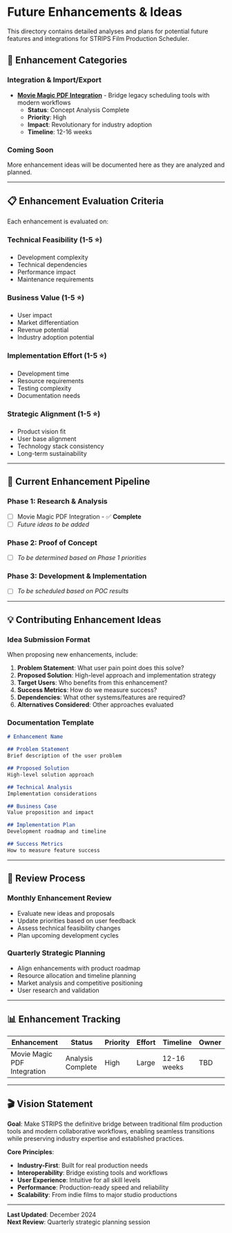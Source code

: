 # Future Enhancements & Ideas

This directory contains detailed analyses and plans for potential future features and integrations for STRIPS Film Production Scheduler.

## 🚀 Enhancement Categories

### **Integration & Import/Export**
- **[Movie Magic PDF Integration](movie-magic-pdf-integration.md)** - Bridge legacy scheduling tools with modern workflows
  - **Status**: Concept Analysis Complete
  - **Priority**: High
  - **Impact**: Revolutionary for industry adoption
  - **Timeline**: 12-16 weeks

### **Coming Soon**
More enhancement ideas will be documented here as they are analyzed and planned.

---

## 📋 Enhancement Evaluation Criteria

Each enhancement is evaluated on:

### **Technical Feasibility** (1-5 ⭐)
- Development complexity
- Technical dependencies
- Performance impact
- Maintenance requirements

### **Business Value** (1-5 ⭐) 
- User impact
- Market differentiation
- Revenue potential
- Industry adoption potential

### **Implementation Effort** (1-5 ⭐)
- Development time
- Resource requirements
- Testing complexity
- Documentation needs

### **Strategic Alignment** (1-5 ⭐)
- Product vision fit
- User base alignment
- Technology stack consistency
- Long-term sustainability

---

## 🎯 Current Enhancement Pipeline

### **Phase 1: Research & Analysis**
- [ ] Movie Magic PDF Integration - ✅ **Complete**
- [ ] _Future ideas to be added_

### **Phase 2: Proof of Concept**
- [ ] _To be determined based on Phase 1 priorities_

### **Phase 3: Development & Implementation**
- [ ] _To be scheduled based on POC results_

---

## 💡 Contributing Enhancement Ideas

### **Idea Submission Format**
When proposing new enhancements, include:

1. **Problem Statement**: What user pain point does this solve?
2. **Proposed Solution**: High-level approach and implementation strategy
3. **Target Users**: Who benefits from this enhancement?
4. **Success Metrics**: How do we measure success?
5. **Dependencies**: What other systems/features are required?
6. **Alternatives Considered**: Other approaches evaluated

### **Documentation Template**
```markdown
# Enhancement Name

## Problem Statement
Brief description of the user problem

## Proposed Solution
High-level solution approach

## Technical Analysis
Implementation considerations

## Business Case
Value proposition and impact

## Implementation Plan
Development roadmap and timeline

## Success Metrics
How to measure feature success
```

---

## 🔄 Review Process

### **Monthly Enhancement Review**
- Evaluate new ideas and proposals
- Update priorities based on user feedback
- Assess technical feasibility changes
- Plan upcoming development cycles

### **Quarterly Strategic Planning**
- Align enhancements with product roadmap
- Resource allocation and timeline planning
- Market analysis and competitive positioning
- User research and validation

---

## 📊 Enhancement Tracking

| Enhancement | Status | Priority | Effort | Timeline | Owner |
|-------------|--------|----------|--------|----------|-------|
| Movie Magic PDF Integration | Analysis Complete | High | Large | 12-16 weeks | TBD |

---

## 🎬 Vision Statement

**Goal**: Make STRIPS the definitive bridge between traditional film production tools and modern collaborative workflows, enabling seamless transitions while preserving industry expertise and established practices.

**Core Principles**:
- **Industry-First**: Built for real production needs
- **Interoperability**: Bridge existing tools and workflows  
- **User Experience**: Intuitive for all skill levels
- **Performance**: Production-ready speed and reliability
- **Scalability**: From indie films to major studio productions

---

**Last Updated**: December 2024  
**Next Review**: Quarterly strategic planning session